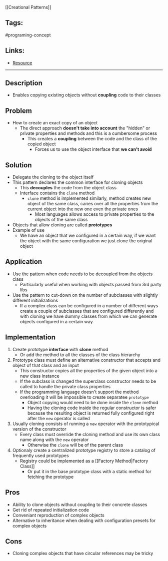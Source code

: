 [[Creational Patterns]]

## Tags:
#programing-concept 

## Links:
- [Resource](https://sourcemaking.com/design_patterns/prototype)

---

## Description
- Enables copying existing objects without **coupling** code to their classes

## Problem
- How to create an exact copy of an object
	- The direct approach **doesn't take into account** the "hidden" or private properties and methods and this is a cumbersome process
		- This creates a **coupling** between the code and the class of the copied object
			- Forces us to use the object interface that **we can't avoid**

## Solution
- Delegate the cloning to the object itself
- This pattern declares the common interface for cloning objects
	- This **decouples** the code from the object class
	- Interface contains the `clone` method
		- `clone` method is implemented similarly, method creates new object of the same class,  caries over all the properties from the current object into the new one even the private ones
			- Most languages allows access to private properties to the objects of the same class
- Objects that allow cloning are called **prototypes**
- Example of use
	- We have an object that we configured in a certain way, if we want the object with the same configuration we just clone the original object

## Application
- Use the pattern when code needs to be decoupled from the objects class
	- Particularly useful when working with objects passed from 3rd party libs
- Use the pattern to cut-down on the number of subclasses with slightly different initializations
	- If a complex class can be configured in a number of different ways create a couple of subclasses that are configured differently and with cloning we have dummy classes from which we can generate objects configured in a certain way

## Implementation
1) Create prototype **interface** with **clone** method
	- Or add the method to all the classes of the class hierarchy
2) Prototype class must define an alternative constructor that accepts and object of that class and an input
	- This constructor copies all the properties of the given object into a new class instance
	- If the subclass is changed the superclass constructor needs to be called to handle the private class properties
	- If the programming language doesn't support the method overloading it will be impossible to create separatee `prototype`
		- Object copying would need to be done inside the `clone` method
		- Having the cloning code inside the regular constructor is safer because the resulting object is returned fully configured right after the `new` operator is called
3) Usually cloning consists of running a `new` operator with the prototypical version of the constructor
	- Every class must override the cloning method and use its own class name along with the `new` operator
		- Otherwise the `clone` will be of the parent class
4) Optionaly create a centralized prototype registry to store a catalog of frequently used prototypes
	- Registry could be implemented as a [[Factory Method|Factory Class]]
		- Or put it in the base prototype class with a static method for fetching the prototype

## Pros
- Ability to clone objects without coupling to their concrete classes
- Get rid of repeated initialization code
- Conveniant reproduction of complex objects
- Alternative to inheritance when dealing with configuration presets for complex objects

## Cons
- Cloning complex objects that have circular references may be tricky
